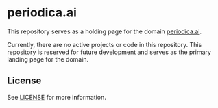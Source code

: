 # periodica.ai

This repository serves as a holding page for the domain [periodica.ai](https://periodica.ai).

Currently, there are no active projects or code in this repository. This repository is reserved for future development and serves as the primary landing page for the domain.

## License

See [LICENSE](LICENSE) for more information.
